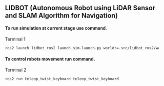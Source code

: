 ## LIDBOT (Autonomous Robot using LiDAR Sensor and SLAM Algorithm for Navigation)

#### To run simulation at current stage use command.

Terminal 1
```bash
ros2 launch lidbot_ros2 launch_sim.launch.py world:=.src/lidbot_ros2/worlds/construction_cones.world
```

#### To control robots movement run command.

Terminal 2
```bash
ros2 run teleop_twist_keyboard teleop_twist_keyboard 
```
